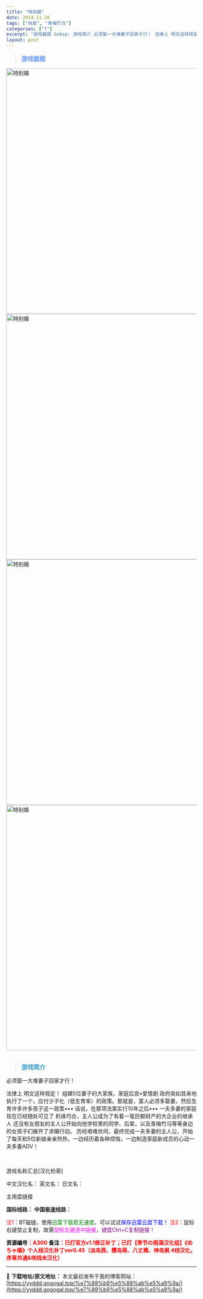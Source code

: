 ```yaml
---
title: "特别婚"
date: 2014-11-28
tags: ["纯爱", "青梅竹马"]
categories: ["T"]
excerpt: "游戏截图 &nbsp; 游戏简介 必须娶一大堆妻子回家才行！ 法律上 明文这样规定！ 组建5位妻子的大家族，家庭后宫•爱情剧 政府突如其来地执行了一个，应付少子化（低生育率）的政策。那就是，富人必须多娶妻，然后生育许多许多孩子这一政策••• 话说，在那项法案实行10年之后••• 一夫多妻的家庭现在已&hellip;"
layout: post
---
```


<div>
<blockquote><b><span style="font-size: 12pt; color: #6699ff;">游戏截图</span></b></blockquote>
<div><img title="点击放大" src="https://yyddd.gogogal.top/wp-content/uploads/2025/04/20250430_6811fcc23ba5d.webp" alt="特别婚" width="650" /></div>
<div><img title="点击放大" src="https://yyddd.gogogal.top/wp-content/uploads/2025/04/20250430_6811fcc4c4d53.webp" alt="特别婚" width="650" /></div>
<div><img title="点击放大" src="https://yyddd.gogogal.top/wp-content/uploads/2025/04/20250430_6811fcc834a54.webp" alt="特别婚" width="650" /></div>
<div><img title="点击放大" src="https://yyddd.gogogal.top/wp-content/uploads/2025/04/20250430_6811fcca57d07.webp" alt="特别婚" width="650" /></div>
&nbsp;
<blockquote><b><span style="font-size: 12pt; color: #3399cc;">游戏简介</span></b></blockquote>
<div>必须娶一大堆妻子回家才行！

法律上 明文这样规定！
组建5位妻子的大家族，家庭后宫•爱情剧
政府突如其来地执行了一个，应付少子化（低生育率）的政策。那就是，富人必须多娶妻，然后生育许多许多孩子这一政策•••
话说，在那项法案实行10年之后•••
一夫多妻的家庭现在已经随处可见了
机缘巧合，主人公成为了有着一笔巨额财产的大企业的继承人
还没有女朋友的主人公开始向他学校里的同学、后辈，以及青梅竹马等等身边的女孩子们展开了求婚行动。
历经艰难坎坷，最终完成一夫多妻的主人公，开始了每天和5位新娘亲亲热热，一边经历着各种烦恼，一边制造家庭新成员的心动一夫多妻ADV！</div>
&nbsp;

游戏名称汇总[汉化检索]

中文汉化名：
英文名：
日文名：
</div>
<div class="panel panel-primary">
<div class="panel-heading">主用盘链接</div>
<div class="panel-body">

<b>国际线路：</b>
<b>中国极速线路：</b>


<span style="color: #ff0000;">注1：</span>BT磁链，使用<span style="color: #008000;">迅雷下载若无速度</span>，可以试试<span style="color: #0000ff;">保存迅雷云盘下载！</span>
<span style="color: #ff0000;">注2：</span>鼠标右键禁止复制，故需<span style="color: #ff00ff;">鼠标左键选中链接</span>，<span style="color: #800080;">键盘Ctrl+C复制链接！</span>

</div>
<div class="panel-footer"><span style="color: #ff0000;"><b><span style="color: #000000;">资源编号</span>：A300</b></span>
<span style="color: #ff0000;"><b><span style="color: #000000;">备注</span>：已打官方v1.1修正补丁；已打【季节の雨滴汉化组】《めちゃ婚》个人线汉化补丁ver0.45（淡岛茜、樱岛萌、八丈椿、神岛枫 4线汉化，序章共通&amp;咲线未汉化）</b></span></div>
</div>

---
📖 **下载地址/原文地址：** 本文最初发布于我的博客网站：[https://yyddd.gogogal.top/%e7%89%b9%e5%88%ab%e5%a9%9a/](https://yyddd.gogogal.top/%e7%89%b9%e5%88%ab%e5%a9%9a/)
